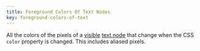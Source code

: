 ```yaml
---
title: Foreground Colors Of Text Nodes
key: foreground-colors-of-text
---
```


All the colors of the pixels of a [visible](#visible) [text node](https://dom.spec.whatwg.org/#text) that change when the CSS `color` property is changed. This includes aliased pixels.
